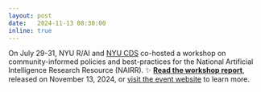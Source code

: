 ```yaml
---
layout: post
date:   2024-11-13 08:30:00
inline: true
---
```


 On July 29-31, NYU R/AI and [NYU CDS](http://cds.nyu.edu) co-hosted a workshop on community-informed policies and best-practices for the National Artificial Intelligence Research Resource (NAIRR). :sparkles: **[Read the workshop report](https://r-ai.co/nairr_report)**, released on November 13, 2024,  or [visit the event website](https://r-ai.co/nairr_2024) to learn more. 

